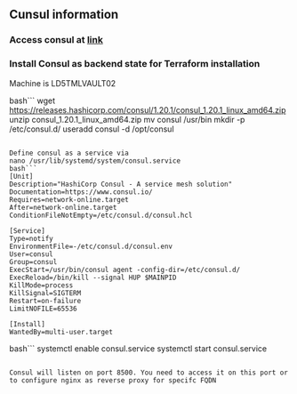 ## Cunsul information

### Access consul at [link](https://ld5tmlvault02.tfxcorp.com)

### Install Consul as backend state for Terraform installation
Machine is LD5TMLVAULT02

bash```
wget https://releases.hashicorp.com/consul/1.20.1/consul_1.20.1_linux_amd64.zip
unzip consul_1.20.1_linux_amd64.zip
mv consul /usr/bin
mkdir -p /etc/consul.d/
useradd consul -d /opt/consul
```

Define consul as a service via 
nano /usr/lib/systemd/system/consul.service
bash```
[Unit]
Description="HashiCorp Consul - A service mesh solution"
Documentation=https://www.consul.io/
Requires=network-online.target
After=network-online.target
ConditionFileNotEmpty=/etc/consul.d/consul.hcl

[Service]
Type=notify
EnvironmentFile=-/etc/consul.d/consul.env
User=consul
Group=consul
ExecStart=/usr/bin/consul agent -config-dir=/etc/consul.d/
ExecReload=/bin/kill --signal HUP $MAINPID
KillMode=process
KillSignal=SIGTERM
Restart=on-failure
LimitNOFILE=65536

[Install]
WantedBy=multi-user.target
```
bash```
systemctl enable consul.service
systemctl start consul.service
```

Consul will listen on port 8500. You need to access it on this port or to configure nginx as reverse proxy for specifc FQDN


